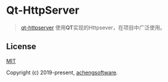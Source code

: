 # Qt-HttpServer
>[qt-httpserver]() 使用**QT**实现的Httpsever，在项目中广泛使用。

## License

[MIT](http://opensource.org/licenses/MIT)

Copyright (c) 2019-present, [achengsoftware](cheng_caiyi@163.com).
